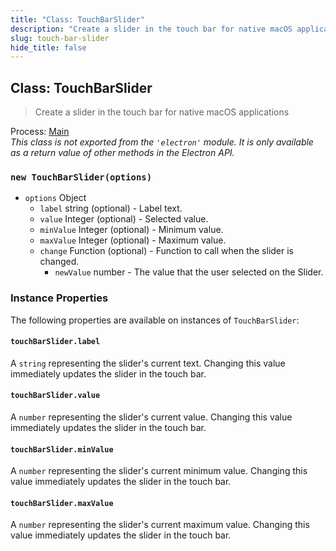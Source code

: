 ```yaml
---
title: "Class: TouchBarSlider"
description: "Create a slider in the touch bar for native macOS applications"
slug: touch-bar-slider
hide_title: false
---
```


## Class: TouchBarSlider

> Create a slider in the touch bar for native macOS applications

Process: [Main](../glossary.md#main-process)<br />
_This class is not exported from the `'electron'` module. It is only available as a return value of other methods in the Electron API._

### `new TouchBarSlider(options)`

* `options` Object
  * `label` string (optional) - Label text.
  * `value` Integer (optional) - Selected value.
  * `minValue` Integer (optional) - Minimum value.
  * `maxValue` Integer (optional) - Maximum value.
  * `change` Function (optional) - Function to call when the slider is changed.
    * `newValue` number - The value that the user selected on the Slider.

### Instance Properties

The following properties are available on instances of `TouchBarSlider`:

#### `touchBarSlider.label`

A `string` representing the slider's current text. Changing this value immediately updates the slider
in the touch bar.

#### `touchBarSlider.value`

A `number` representing the slider's current value. Changing this value immediately updates the slider
in the touch bar.

#### `touchBarSlider.minValue`

A `number` representing the slider's current minimum value. Changing this value immediately updates the
slider in the touch bar.

#### `touchBarSlider.maxValue`

A `number` representing the slider's current maximum value. Changing this value immediately updates the
slider in the touch bar.
